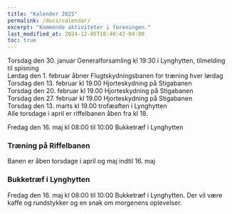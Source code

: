 ```yaml
---
title: "Kalender 2025"
permalink: /docs/calendar/
excerpt: "Kommende aktiviteter i foreningen."
last_modified_at: 2024-12-05T18:40:42-04:00
toc: true
---     
```

Torsdag den 30. januar Generalforsamling kl 19:30 i Lynghytten, tilmelding til spisning     
Lørdag den 1. februar åbner Flugtskydningsbanen for træning hver lørdag     
Torsdag den 13. februar kl 19.00 Hjorteskydning på Stigabanen  
Torsdag den 20. februar kl 19.00 Hjorteskydning på Stigabanen     
Torsdag den 27. februar kl 19.00 Hjorteskydning på Stigabanen     
Torsdag den 13. marts kl 19.00 trofæaften i Lynghytten         
Alle torsdage i april er riffelbanen åben fra kl 18.

Fredag den 16. maj kl 08:00 til 10:00 Bukketræf i Lynghytten     

### Træning på Riffelbanen
Banen er åben torsdage i april og maj indtil 16. maj  

### Bukketræf i Lynghytten   
Fredag den 16. maj kl 08:00 til 10:00 Bukketræf i Lynghytten.
Der vil være kaffe og rundstykker og en snak om morgenens oplevelser.


